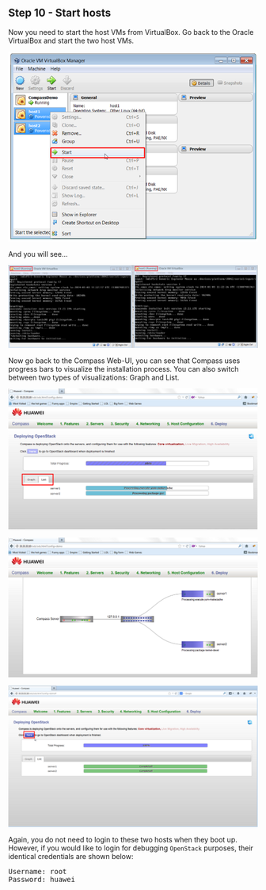 <h2 id="step-ten">Step 10 - Start hosts</h2>

Now you need to start the host VMs from VirtualBox. Go back to the Oracle VirtualBox and start the two host VMs.

![Turn on hosts](/img/10_turn_on_hosts.png)

And you will see…

![Installing](/img/10_installing.png)

Now go back to the Compass Web-UI, you can see that Compass uses progress bars to visualize the installation process. You can also switch between two types of visualizations: Graph and List.

![Progress list view](/img/10_progress_list.png)

![Progress graph view](/img/10_progress_graph.png)

![Click here button to go to OpenStack dashboard](/img/10_dashboard_link.png)

Again, you do not need to login to these two hosts when they boot up. However, if you would like to login for debugging `OpenStack` purposes, their identical credentials are shown below:

<pre>
Username: root
Password: huawei
</pre>
